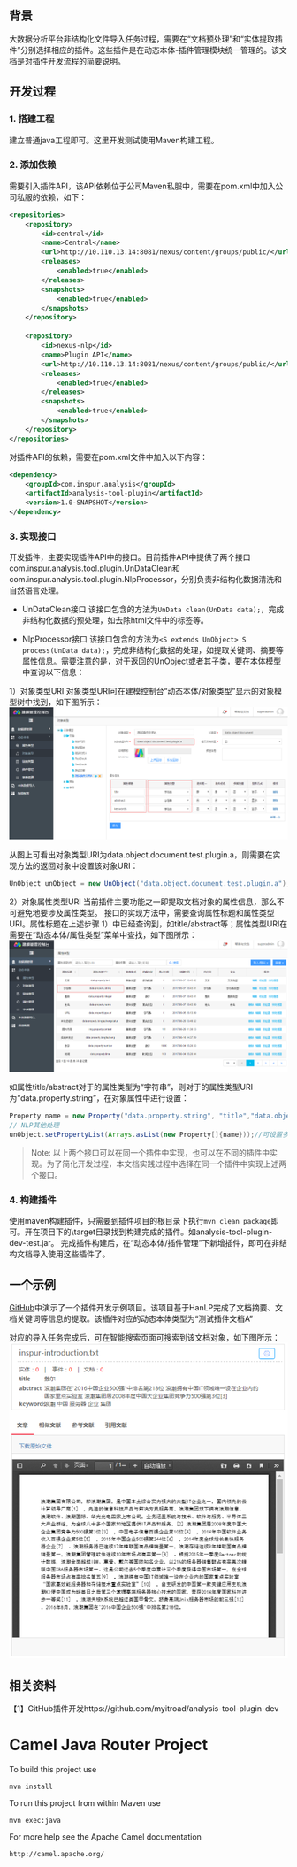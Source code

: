 ## 背景
大数据分析平台非结构化文件导入任务过程，需要在“文档预处理”和“实体提取插件”分别选择相应的插件。这些插件是在动态本体-插件管理模块统一管理的。该文档是对插件开发流程的简要说明。

## 开发过程
### 1. 搭建工程
建立普通java工程即可。这里开发测试使用Maven构建工程。

### 2. 添加依赖
需要引入插件API，该API依赖位于公司Maven私服中，需要在pom.xml中加入公司私服的依赖，如下：
```xml
<repositories>
    <repository>
        <id>central</id>
        <name>Central</name>
        <url>http://10.110.13.14:8081/nexus/content/groups/public/</url>
        <releases>
            <enabled>true</enabled>
        </releases>
        <snapshots>
            <enabled>true</enabled>
        </snapshots>
    </repository>

    <repository>
        <id>nexus-nlp</id>
        <name>Plugin API</name>
        <url>http://10.110.13.14:8081/nexus/content/groups/public/</url>
        <releases>
            <enabled>true</enabled>
        </releases>
        <snapshots>
            <enabled>true</enabled>
        </snapshots>
    </repository>
</repositories>
```
对插件API的依赖，需要在pom.xml文件中加入以下内容：
```xml
<dependency>
    <groupId>com.inspur.analysis</groupId>
    <artifactId>analysis-tool-plugin</artifactId>
    <version>1.0-SNAPSHOT</version>
</dependency>
```

### 3. 实现接口
开发插件，主要实现插件API中的接口。目前插件API中提供了两个接口com.inspur.analysis.tool.plugin.UnDataClean和com.inspur.analysis.tool.plugin.NlpProcessor，分别负责非结构化数据清洗和自然语言处理。

- UnDataClean接口
该接口包含的方法为`UnData clean(UnData data);`，完成非结构化数据的预处理，如去除html文件中的标签等。

- NlpProcessor接口
该接口包含的方法为`<S extends UnObject> S process(UnData data);`，完成非结构化数据的处理，如提取关键词、摘要等属性信息。需要注意的是，对于返回的UnObject或者其子类，要在本体模型中查询以下信息：

1）对象类型URI
对象类型URI可在建模控制台“动态本体/对象类型”显示的对象模型树中找到，如下图所示：
![object-detail](img/object-detail.png)

从图上可看出对象类型URI为data.object.document.test.plugin.a，则需要在实现方法的返回对象中设置该对象URI：
```java
UnObject unObject = new UnObject("data.object.document.test.plugin.a");
```  

2）对象属性类型URI
当前插件主要功能之一即提取文档对象的属性信息，那么不可避免地要涉及属性类型。
接口的实现方法中，需要查询属性标题和属性类型URI。属性标题在上述步骤 1）中已经查询到，如title/abstract等；属性类型URI在需要在“动态本体/属性类型”菜单中查找，如下图所示：
![property-detail](img/property-detail.png)

如属性title/abstract对于的属性类型为“字符串”，则对于的属性类型URI为“data.property.string”，在对象属性中进行设置：
```java
Property name = new Property("data.property.string", "title","data.object.document.test.plugin.a");
// NLP其他处理
unObject.setPropertyList(Arrays.asList(new Property[]{name}));//可设置多个对象属性
```

> Note:
以上两个接口可以在同一个插件中实现，也可以在不同的插件中实现。为了简化开发过程，本文档实践过程中选择在同一个插件中实现上述两个接口。

### 4. 构建插件
使用maven构建插件，只需要到插件项目的根目录下执行`mvn clean package`即可。开在项目下的\target目录找到构建完成的插件。如analysis-tool-plugin-dev-test.jar。
完成插件构建后，在“动态本体/插件管理”下新增插件，即可在非结构文档导入使用这些插件了。

## 一个示例
[GitHub](https://github.com/myitroad/analysis-tool-plugin-dev)中演示了一个插件开发示例项目。该项目基于HanLP完成了文档摘要、文档关键词等信息的提取。该插件对应的动态本体类型为“测试插件文档A”

对应的导入任务完成后，可在智能搜索页面可搜索到该文档对象，如下图所示：
![search-result](img/search-result.png)

 
## 相关资料
【1】GitHub插件开发https://github.com/myitroad/analysis-tool-plugin-dev




Camel Java Router Project
=========================

To build this project use

    mvn install

To run this project from within Maven use

    mvn exec:java

For more help see the Apache Camel documentation

    http://camel.apache.org/

